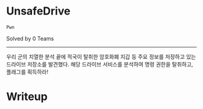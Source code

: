 # UnsafeDrive

`Pwn`

Solved by 0 Teams

---

우리 군의 치열한 분석 끝에 적국이 탈취한 암호화폐 지갑 등 주요 정보를 저장하고 있는 드라이브 저장소를 발견했다. 해당 드라이브 서비스를 분석하여 명령 권한을 탈취하고, 플래그를 획득하라!

# Writeup
